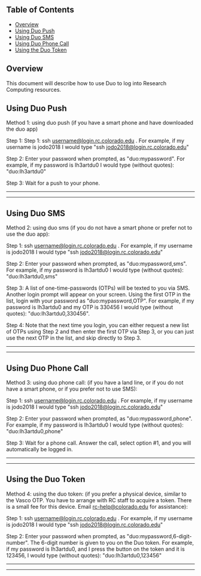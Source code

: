 ## Table of Contents

- [Overview](#overview)
- [Using Duo Push](#using-duo-push)
- [Using Duo SMS](#using-duo-sms)
- [Using Duo Phone Call](#using-duo-phone-call)
- [Using the Duo Token](#using-the-duo-token)

## Overview

This document will describe how to use Duo to log into Research Computing resources.

## Using Duo Push

Method 1: using duo push (if you have a smart phone and have downloaded the duo app)

Step 1: Step 1: ssh username@login.rc.colorado.edu . For example, if my username is jodo2018 I would type "ssh jodo2018@login.rc.colorado.edu"

Step 2: Enter your password when prompted, as "duo:mypassword". For example, if my password is Ih3artdu0 I would type (without quotes): "duo:Ih3artdu0"

Step 3: Wait for a push to your phone.

--------------------------------------
--------------------------------------

## Using Duo SMS

Method 2: using duo sms (if you do not have a smart phone or prefer not to use the duo app):

Step 1: ssh username@login.rc.colorado.edu . For example, if my username is jodo2018 I would type "ssh jodo2018@login.rc.colorado.edu"

Step 2: Enter your password when prompted, as "duo:mypassword,sms". For example, if my password is Ih3artdu0 I would type (without quotes): "duo:Ih3artdu0,sms"

Step 3: A list of one-time-passwords (OTPs) will be texted to you via SMS. Another login prompt will appear on your screen. Using the first OTP in the list, login with your password as "duo:mypassword,OTP". For example, if my password is Ih3artdu0 and my OTP is 330456 I would type (without quotes): "duo:Ih3artdu0,330456".

Step 4: Note that the next time you login, you can either request a new list of OTPs using Step 2 and then enter the first OTP via Step 3, or you can just use the next OTP in the list, and skip directly to Step 3.

--------------------------------------
--------------------------------------

## Using Duo Phone Call

Method 3: using duo phone call: (if you have a land line, or if you do not have a smart phone, or if you prefer not to use SMS):

Step 1: ssh username@login.rc.colorado.edu . For example, if my username is jodo2018 I would type "ssh jodo2018@login.rc.colorado.edu"

Step 2: Enter your password when prompted, as "duo:mypassword,phone". For example, if my password is Ih3artdu0 I would type (without quotes): "duo:Ih3artdu0,phone"

Step 3: Wait for a phone call. Answer the call, select option #1, and you will automatically be logged in.

--------------------------------------
--------------------------------------

## Using the Duo Token

Method 4: using the duo token: (if you prefer a physical device, similar to the Vasco OTP.  You have to arrange with RC staff to acquire a token.  There is a small fee for this device.  Email rc-help@colorado.edu for assistance):

Step 1: ssh username@login.rc.colorado.edu . For example, if my username is jodo2018 I would type "ssh jodo2018@login.rc.colorado.edu"

Step 2: Enter your password when prompted, as "duo:mypassword,6-digit-number". The 6-digit number is given to you on the Duo token.  For example, if my password is Ih3artdu0, and I press the button on the token and it is 123456, I would type (without quotes): "duo:Ih3artdu0,123456"

--------------------------------------
--------------------------------------

